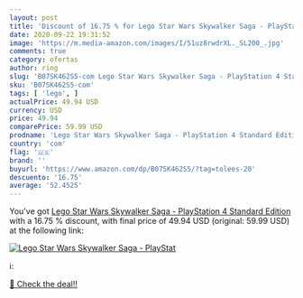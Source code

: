 ```yaml
---
layout: post
title: 'Discount of 16.75 % for Lego Star Wars Skywalker Saga - PlayStat'
date: 2020-09-22 19:31:52
image: 'https://m.media-amazon.com/images/I/51uz8rwdrXL._SL200_.jpg'
comments: true
category: ofertas
author: ring
slug: 'B07SK462S5-com Lego Star Wars Skywalker Saga - PlayStation 4 Standard...'
sku: 'B07SK462S5-com'
tags: [ 'lego', ]
actualPrice: 49.94 USD
currency: USD
price: 49.94
comparePrice: 59.99 USD
prodname: 'Lego Star Wars Skywalker Saga - PlayStation 4 Standard Edition'
country: 'com'
flag: '🇺🇸'
brand: ''
buyurl: 'https://www.amazon.com/dp/B07SK462S5/?tag=tolees-20'
descuento: '16.75'
average: '52.4525'
---
```


You've got [Lego Star Wars Skywalker Saga - PlayStation 4 Standard Edition](https://www.amazon.com/dp/B07SK462S5/?tag=tolees-20) with a  16.75 % discount, with final price of 49.94 USD (original: 59.99 USD) at the following link:

[![Lego Star Wars Skywalker Saga - PlayStat](https://m.media-amazon.com/images/I/51uz8rwdrXL._SL200_.jpg)](https://www.amazon.com/dp/B07SK462S5/?tag=tolees-20)

ℹ️:


[🛒 Check the deal!!](https://www.amazon.com/dp/B07SK462S5/?tag=tolees-20)
